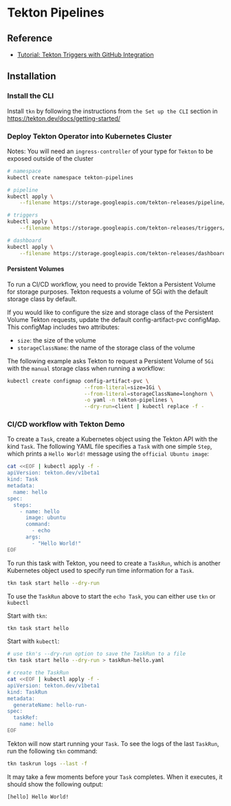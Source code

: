 # Tekton Pipelines

## Reference

- [Tutorial: Tekton Triggers with GitHub Integration](https://www.arthurkoziel.com/tutorial-tekton-triggers-with-github-integration/#creating-a-pr-and-testing-our-trigger)

## Installation

### Install the CLI

Install `tkn` by following the instructions from `the Set up the CLI` section in https://tekton.dev/docs/getting-started/

### Deploy Tekton Operator into Kubernetes Cluster

Notes: You will need an `ingress-controller` of your type for `Tekton` to be exposed outside of the cluster

```bash
# namespace
kubectl create namespace tekton-pipelines

# pipeline
kubectl apply \
    --filename https://storage.googleapis.com/tekton-releases/pipeline/latest/release.yaml

# triggers
kubectl apply \
    --filename https://storage.googleapis.com/tekton-releases/triggers/latest/release.yaml

# dashboard
kubectl apply \
    --filename https://storage.googleapis.com/tekton-releases/dashboard/latest/tekton-dashboard-release.yaml
```

#### Persistent Volumes

To run a CI/CD workflow, you need to provide Tekton a Persistent Volume for storage purposes. Tekton requests a volume of 5Gi with the default storage class by default.

If you would like to configure the size and storage class of the Persistent Volume Tekton requests, update the default config-artifact-pvc configMap. This configMap includes two attributes:

- `size`: the size of the volume
- `storageClassName`: the name of the storage class of the volume

The following example asks Tekton to request a Persistent Volume of `5Gi` with the `manual` storage class when running a workflow:

```bash
kubectl create configmap config-artifact-pvc \
                         --from-literal=size=1Gi \
                         --from-literal=storageClassName=longhorn \
                         -o yaml -n tekton-pipelines \
                         --dry-run=client | kubectl replace -f -
```

### CI/CD workflow with Tekton Demo

To create a `Task`, create a Kubernetes object using the Tekton API with the kind `Task`. The following YAML file specifies a `Task` with one simple `Step`, which prints a `Hello World!` message using the `official Ubuntu image`:

```bash
cat <<EOF | kubectl apply -f -
apiVersion: tekton.dev/v1beta1
kind: Task
metadata:
  name: hello
spec:
  steps:
    - name: hello
      image: ubuntu
      command:
        - echo
      args:
        - "Hello World!"
EOF
```

To run this task with Tekton, you need to create a `TaskRun`, which is another Kubernetes object used to specify run time information for a `Task`.

```bash
tkn task start hello --dry-run
```

To use the `TaskRun` above to start the `echo Task`, you can either use `tkn` or `kubectl`

Start with `tkn`:

```bash
tkn task start hello
```

Start with `kubectl`:

```bash
# use tkn's --dry-run option to save the TaskRun to a file
tkn task start hello --dry-run > taskRun-hello.yaml

# create the TaskRun
cat <<EOF | kubectl apply -f -
apiVersion: tekton.dev/v1beta1
kind: TaskRun
metadata:
  generateName: hello-run-
spec:
  taskRef:
    name: hello
EOF
```

Tekton will now start running your `Task`. To see the logs of the last `TaskRun`, run the following `tkn` command:

```bash
tkn taskrun logs --last -f
```

It may take a few moments before your `Task` completes. When it executes, it should show the following output:

```bash
[hello] Hello World!
```
